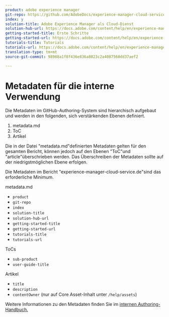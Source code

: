 ```yaml
---
product: adobe experience manager
git-repo: https://github.com/AdobeDocs/experience-manager-cloud-service.en
index: y
solution-title: Adobe Experience Manager als Cloud-Dienst
solution-hub-url: https://docs.adobe.com/content/help/en/experience-manager-cloud-service/landing/home.html
getting-started-title: Erste Schritte
getting-started-url: https://docs.adobe.com/content/help/en/experience-manager-cloud-service/core-concepts/home.html
tutorials-title: Tutorials
tutorials-url: https://docs.adobe.com/content/help/en/experience-manager-learn/cloud-service/overview.html
translation-type: tm+mt
source-git-commit: 98988a1f8f436e836a8023c2a4087560dd37aef2

---
```



# Metadaten für die interne Verwendung

Die Metadaten im GitHub-Authoring-System sind hierarchisch aufgebaut und werden in den folgenden, sich verstärkenden Ebenen definiert.

1. metadata.md
1. ToC
1. Artikel

Die in der Datei &quot;metadata.md&quot;definierten Metadaten gelten für den gesamten Bericht, können jedoch auf den Ebenen &quot;ToC&quot;und &quot;article&quot;überschrieben werden. Das Überschreiben der Metadaten sollte auf der niedrigstmöglichen Ebene erfolgen.

Die Metadaten im Bericht &quot;experience-manager-cloud-service.de&quot;sind das erforderliche Minimum.

metadata.md

* `product`
* `git-repo`
* `index`
* `solution-title`
* `solution-hub-url`
* `getting-started-title`
* `getting-started-url`
* `tutorials-title`
* `tutorials-url`

ToCs

* `sub-product`
* `user-guide-title`

Artikel

* `title`
* `description`
* `contentOwner` (nur auf Core Asset-Inhalt unter `/help/assets`)

Weitere Informationen zu den Metadaten finden Sie im [internen Authoring-Handbuch.](https://docs.adobe.com/help/en/collaborative-doc-instructions/collaboration-guide/markdown/metadata.html#solution-metadata)